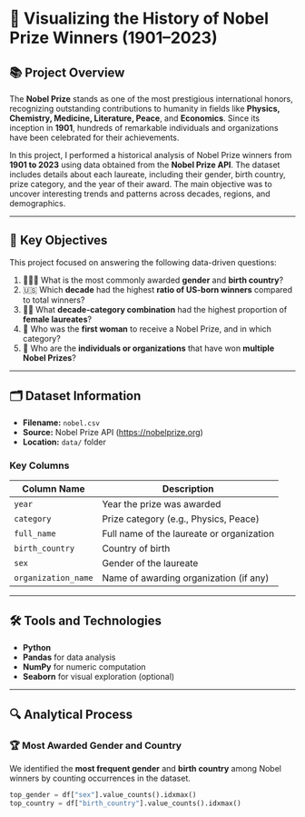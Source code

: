 # 🏅 Visualizing the History of Nobel Prize Winners (1901–2023)

## 📚 Project Overview

The **Nobel Prize** stands as one of the most prestigious international honors, recognizing outstanding contributions to humanity in fields like **Physics, Chemistry, Medicine, Literature, Peace**, and **Economics**. Since its inception in **1901**, hundreds of remarkable individuals and organizations have been celebrated for their achievements.

In this project, I performed a historical analysis of Nobel Prize winners from **1901 to 2023** using data obtained from the **Nobel Prize API**. The dataset includes details about each laureate, including their gender, birth country, prize category, and the year of their award. The main objective was to uncover interesting trends and patterns across decades, regions, and demographics.

---
## 🎯 Key Objectives

This project focused on answering the following data-driven questions:

1. 🧑‍🤝‍🧑 What is the most commonly awarded **gender** and **birth country**?
2. 🇺🇸 Which **decade** had the highest **ratio of US-born winners** compared to total winners?
3. 👩‍🔬 What **decade-category combination** had the highest proportion of **female laureates**?
4. 👩 Who was the **first woman** to receive a Nobel Prize, and in which category?
5. 🔁 Who are the **individuals or organizations** that have won **multiple Nobel Prizes**?

---

## 🗂️ Dataset Information

- **Filename:** `nobel.csv`
- **Source:** Nobel Prize API (https://nobelprize.org)
- **Location:** `data/` folder

### Key Columns

| Column Name     | Description                                     |
|------------------|-------------------------------------------------|
| `year`           | Year the prize was awarded                     |
| `category`       | Prize category (e.g., Physics, Peace)          |
| `full_name`      | Full name of the laureate or organization      |
| `birth_country`  | Country of birth                               |
| `sex`            | Gender of the laureate                         |
| `organization_name` | Name of awarding organization (if any)     |

---

## 🛠️ Tools and Technologies

- **Python**  
- **Pandas** for data analysis  
- **NumPy** for numeric computation  
- **Seaborn** for visual exploration (optional)

---

## 🔍 Analytical Process

### 🏆 Most Awarded Gender and Country
We identified the **most frequent gender** and **birth country** among Nobel winners by counting occurrences in the dataset.

```python
top_gender = df["sex"].value_counts().idxmax()
top_country = df["birth_country"].value_counts().idxmax()

